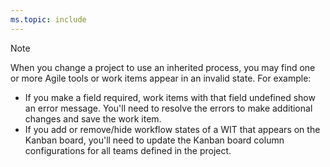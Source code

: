 ```yaml
---
ms.topic: include
---
```


> [!NOTE]  
> When you change a project to use an inherited process, you may find one or more Agile tools or work items appear in an invalid state. For example:
>
> * If you make a field required, work items with that field undefined show an error message. You'll need to resolve the errors to make additional changes and save the work item.
> * If you add or remove/hide workflow states of a WIT that appears on the Kanban board, you'll need to update the Kanban board column configurations for all teams defined in the project.

